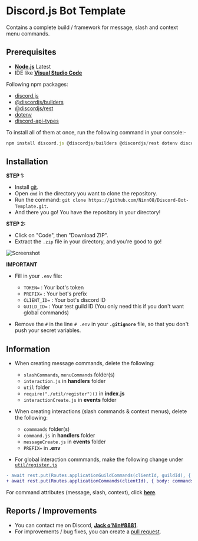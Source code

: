 # Discord.js Bot Template

Contains a complete build / framework for message, slash and context menu commands.

## Prerequisites

- **[Node.js](https://nodejs.org/en/)** Latest 
- IDE like **[Visual Studio Code](https://code.visualstudio.com/)**

Following npm packages:

- [discord.js](https://www.npmjs.com/package/discord.js)
- [@discordjs/builders](https://www.npmjs.com/package/@discordjs/builders)
- [@discordjs/rest](https://www.npmjs.com/package/@discordjs/rest)
- [dotenv](https://www.npmjs.com/package/dotenv)
- [discord-api-types](https://www.npmjs.com/package/discord-api-types)

To install all of them at once, run the following command in your console:-
```js
npm install discord.js @discordjs/builders @discordjs/rest dotenv discord-api-types
```

## Installation
**STEP 1:**
- Install [git](https://git-scm.com/).
- Open `cmd` in the directory you want to clone the repository.
- Run the command: `git clone https://github.com/Ninn08/Discord-Bot-Template.git`.
- And there you go! You have the repository in your directory!

**STEP 2:**
- Click on "Code", then "Download ZIP".
- Extract the `.zip` file in your directory, and you're good to go!
<img alt="Screenshot" src="https://media.discordapp.net/attachments/851664702752292884/901671271450959962/unknown.png">

__**IMPORTANT**__

- Fill in your `.env` file:
  - `TOKEN=` : Your bot's token
  - `PREFIX=` : Your bot's prefix
  - `CLIENT_ID=` : Your bot's discord ID
  - `GUILD_ID=` : Your test guild ID (You only need this if you don't want global commands)

- Remove the `#` in the line `# .env` in your **`.gitignore`** file, so that you don't push your secret variables.

## Information

- When creating message commands, delete the following:
  - `slashCommands`, `menuCommands` folder(s)
  - `interaction.js` in __handlers__ folder
  - `util` folder
  - `require("./util/register")()` in __index.js__
  - `interactionCreate.js` in __events__ folder

- When creating interactions (slash commands & context menus), delete the following:
  - `commmands` folder(s)
  - `command.js` in __handlers__ folder
  - `messageCreate.js` in __events__ folder
  - `PREFIX=` in __.env__

- For global interaction commmands, make the following change under [`util/register.js`](https://github.com/Ninn08/Discord-Bot-Template/tree/main/test)
```diff
- await rest.put(Routes.applicationGuildCommands(clientId, guildId), { body: commands })
+ await rest.put(Routes.applicationCommands(clientId), { body: commands })
```
For command attributes (message, slash, context), click **[here](https://github.com/Ninn08/Discord-Bot-Template/tree/main/test)**.

## Reports / Improvements

- You can contact me on Discord, **[Jack o'Nin#8881](https://discord.com/users/838620835282812969)**.
- For improvements / bug fixes, you can create a [pull request](https://github.com/Ninn08/Discord-Bot-Template/pulls).
